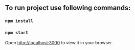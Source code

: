 ## To run project use following commands:

### `npm install`
### `npm start`

Open [http://localhost:3000](http://localhost:3000) to view it in your browser.
